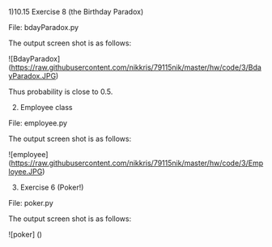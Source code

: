 1)10.15 Exercise 8 (the Birthday Paradox)

File: bdayParadox.py

The output screen shot is as follows:

![BdayParadox] (https://raw.githubusercontent.com/nikkris/79115nik/master/hw/code/3/BdayParadox.JPG)

Thus probability is close to 0.5.

2) Employee class

File: employee.py

The output screen shot is as follows:

![employee] (https://raw.githubusercontent.com/nikkris/79115nik/master/hw/code/3/Employee.JPG)

3) Exercise 6 (Poker!)

File: poker.py

The output screen shot is as follows:

![poker] ()